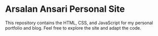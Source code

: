 # Arsalan Ansari Personal Site
This repository contains the HTML, CSS, and JavaScript for my personal portfolio and blog.
Feel free to explore the site and adapt the code.
